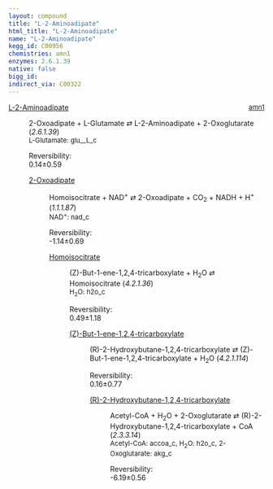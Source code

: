 ```yaml
---
layout: compound
title: "L-2-Aminoadipate"
html_title: "L-2-Aminoadipate"
name: "L-2-Aminoadipate"
kegg_id: C00956
chemistries: amn1
enzymes: 2.6.1.39
native: false
bigg_id: 
indirect_via: C00322
---
```

<dl><dt class='rs-product'><a href='/compounds/C00956' class='link-dark' data-bs-toggle='tooltip' data-bs-html='true' data-bs-title='KEGG: C00956'>L-2-Aminoadipate</a><span style='float: right; max-width: 40%'><a href='/chemistries/amn1' class='link-dark opacity-50' style='font-size: small; word-wrap: anywhere;'>amn1</a></span></dt><dd><p>2-Oxoadipate + L-Glutamate &#8644; L-2-Aminoadipate + 2-Oxoglutarate (<i>2.6.1.39</i>)<br /><span style='font-size: small;'><span data-bs-toggle='tooltip' data-bs-html='true' data-bs-title='KEGG: C00025'>L-Glutamate</span>: glu__L_c</span><br /><div class="reversibility_info">Reversibility: <div class="progress"><div class="progress-bar bg-success" role="progressbar" style="width: 0%" aria-valuenow="0" aria-valuemin="0" aria-valuemax="100"></div></div><span>0.14&plusmn;0.59</span><div class="progress"><div class="progress-bar bg-danger" role="progressbar" style="width: 1.44%" aria-valuenow="0.1436034009387977" aria-valuemin="0" aria-valuemax="10"></div><div class="progress-bar bg-warning" role="progressbar" style="width: 5.92%" aria-valuenow="0.1436034009387977" aria-valuemin="0" aria-valuemax="10"></div></div></div></p><dl><dt><a href='/compounds/C00322' class='link-dark' data-bs-toggle='tooltip' data-bs-html='true' data-bs-title='KEGG: C00322'>2-Oxoadipate</a><span style='float: right; max-width: 40%'><a href='/chemistries/None' class='link-dark opacity-50' style='font-size: small; word-wrap: anywhere;'></a></span></dt><dd><p>Homoisocitrate + NAD<sup>+</sup> &#8644; 2-Oxoadipate + CO<sub>2</sub> + NADH + H<sup>+</sup> (<i>1.1.1.87</i>)<br /><span style='font-size: small;'><span data-bs-toggle='tooltip' data-bs-html='true' data-bs-title='KEGG: C00003'>NAD<sup>+</sup></span>: nad_c</span><br /><div class="reversibility_info">Reversibility: <div class="progress" style="flex-direction: row-reverse;"><div class="progress-bar bg-success" role="progressbar" style="width: 11.36%" aria-valuenow="-1.1357880546629908" aria-valuemin="0" aria-valuemax="10"></div><div class="progress-bar bg-warning" role="progressbar" style="width: 6.88%" aria-valuenow="-1.1357880546629908" aria-valuemin="0" aria-valuemax="10"></div></div><span>-1.14&plusmn;0.69</span><div class="progress"><div class="progress-bar bg-danger" role="progressbar" style="width: 0%" aria-valuenow="-1.1357880546629908" aria-valuemin="0" aria-valuemax="10"></div></div></div></p><dl><dt><a href='/compounds/C05662' class='link-dark' data-bs-toggle='tooltip' data-bs-html='true' data-bs-title='KEGG: C05662'>Homoisocitrate</a><span style='float: right; max-width: 40%'><a href='/chemistries/None' class='link-dark opacity-50' style='font-size: small; word-wrap: anywhere;'></a></span></dt><dd><p>(Z)-But-1-ene-1,2,4-tricarboxylate + H<sub>2</sub>O &#8644; Homoisocitrate (<i>4.2.1.36</i>)<br /><span style='font-size: small;'><span data-bs-toggle='tooltip' data-bs-html='true' data-bs-title='KEGG: C00001'>H<sub>2</sub>O</span>: h2o_c</span><br /><div class="reversibility_info">Reversibility: <div class="progress"><div class="progress-bar bg-success" role="progressbar" style="width: 0%" aria-valuenow="0" aria-valuemin="0" aria-valuemax="100"></div></div><span>0.49&plusmn;1.18</span><div class="progress"><div class="progress-bar bg-danger" role="progressbar" style="width: 4.87%" aria-valuenow="0.4872926880668902" aria-valuemin="0" aria-valuemax="10"></div><div class="progress-bar bg-warning" role="progressbar" style="width: 11.85%" aria-valuenow="0.4872926880668902" aria-valuemin="0" aria-valuemax="10"></div></div></div></p><dl><dt><a href='/compounds/C04002' class='link-dark' data-bs-toggle='tooltip' data-bs-html='true' data-bs-title='KEGG: C04002'>(Z)-But-1-ene-1,2,4-tricarboxylate</a><span style='float: right; max-width: 40%'><a href='/chemistries/None' class='link-dark opacity-50' style='font-size: small; word-wrap: anywhere;'></a></span></dt><dd><p>(R)-2-Hydroxybutane-1,2,4-tricarboxylate &#8644; (Z)-But-1-ene-1,2,4-tricarboxylate + H<sub>2</sub>O (<i>4.2.1.114</i>)<br /><div class="reversibility_info">Reversibility: <div class="progress"><div class="progress-bar bg-success" role="progressbar" style="width: 0%" aria-valuenow="0" aria-valuemin="0" aria-valuemax="100"></div></div><span>0.16&plusmn;0.77</span><div class="progress"><div class="progress-bar bg-danger" role="progressbar" style="width: 1.61%" aria-valuenow="0.16063644284934936" aria-valuemin="0" aria-valuemax="10"></div><div class="progress-bar bg-warning" role="progressbar" style="width: 7.70%" aria-valuenow="0.16063644284934936" aria-valuemin="0" aria-valuemax="10"></div></div></div></p><dl><dt><a href='/compounds/C01251' class='link-dark' data-bs-toggle='tooltip' data-bs-html='true' data-bs-title='KEGG: C01251'>(R)-2-Hydroxybutane-1,2,4-tricarboxylate</a><span style='float: right; max-width: 40%'><a href='/chemistries/None' class='link-dark opacity-50' style='font-size: small; word-wrap: anywhere;'></a></span></dt><dd><p>Acetyl-CoA + H<sub>2</sub>O + 2-Oxoglutarate &#8644; (R)-2-Hydroxybutane-1,2,4-tricarboxylate + CoA (<i>2.3.3.14</i>)<br /><span style='font-size: small;'><span data-bs-toggle='tooltip' data-bs-html='true' data-bs-title='KEGG: C00024'>Acetyl-CoA</span>: accoa_c, <span data-bs-toggle='tooltip' data-bs-html='true' data-bs-title='KEGG: C00001'>H<sub>2</sub>O</span>: h2o_c, <span data-bs-toggle='tooltip' data-bs-html='true' data-bs-title='KEGG: C00026'>2-Oxoglutarate</span>: akg_c</span><br /><div class="reversibility_info">Reversibility: <div class="progress" style="flex-direction: row-reverse;"><div class="progress-bar bg-success" role="progressbar" style="width: 61.94%" aria-valuenow="-6.193657658931342" aria-valuemin="0" aria-valuemax="10"></div><div class="progress-bar bg-warning" role="progressbar" style="width: 5.64%" aria-valuenow="-6.193657658931342" aria-valuemin="0" aria-valuemax="10"></div></div><span>-6.19&plusmn;0.56</span><div class="progress"><div class="progress-bar bg-danger" role="progressbar" style="width: 0%" aria-valuenow="-6.193657658931342" aria-valuemin="0" aria-valuemax="10"></div></div></div></p><dl></dl></dd></dl></dd></dl></dd></dl></dd></dl></dd></dl>